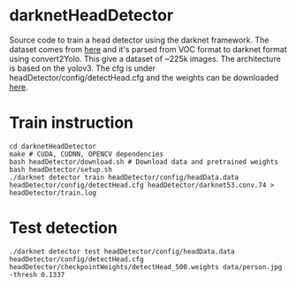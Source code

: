 # darknetHeadDetector
Source code to train a head detector using the darknet framework. The dataset comes from [here](https://www.di.ens.fr/willow/research/headdetection/) and it's parsed from VOC format to darknet format using convert2Yolo. This give a dataset of ~225k images. The architecture is based on the yolov3. The cfg is under headDetector/config/detectHead.cfg and the weights can be downloaded [here](https://onedrive.live.com/download?cid=7C672603C5F48022&resid=7C672603C5F48022%2145379&authkey=AImJgesooJqi2kQ).

# Train instruction
`cd darknetHeadDetector`  
`make # CUDA, CUDNN, OPENCV dependencies`  
`bash headDetector/download.sh # Download data and pretrained weights`  
`bash headDetector/setup.sh`  
`./darknet detector train headDetector/config/headData.data headDetector/config/detectHead.cfg headDetector/darknet53.conv.74 > headDetector/train.log`  
  

# Test detection
`./darknet detector test headDetector/config/headData.data headDetector/config/detectHead.cfg headDetector/checkpointWeights/detectHead_500.weights data/person.jpg -thresh 0.1337`

